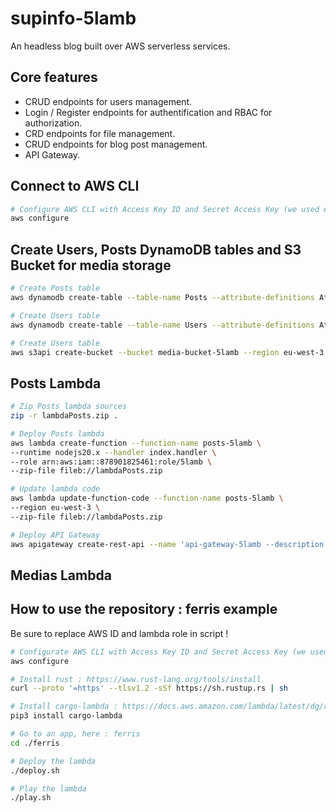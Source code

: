 # supinfo-5lamb

An headless blog built over AWS serverless services.

## Core features

- CRUD endpoints for users management.
- Login / Register endpoints for authentification and RBAC for authorization.
- CRD endpoints for file management.
- CRUD endpoints for blog post management.
- API Gateway.

## Connect to AWS CLI

```bash
# Configure AWS CLI with Access Key ID and Secret Access Key (we used eu-west-3 region as default)
aws configure
```

## Create Users, Posts DynamoDB tables and S3 Bucket for media storage

```bash
# Create Posts table
aws dynamodb create-table --table-name Posts --attribute-definitions AttributeName=id,AttributeType=S --key-schema AttributeName=id,KeyType=HASH --provisioned-throughput ReadCapacityUnits=5,WriteCapacityUnits=5
```

```bash
# Create Users table
aws dynamodb create-table --table-name Users --attribute-definitions AttributeName=id,AttributeType=S --key-schema AttributeName=id,KeyType=HASH --provisioned-throughput ReadCapacityUnits=5,WriteCapacityUnits=5
```

```bash
# Create Users table
aws s3api create-bucket --bucket media-bucket-5lamb --region eu-west-3 --create-bucket-configuration LocationConstraint=eu-west-3
```

## Posts Lambda

```bash
# Zip Posts lambda sources
zip -r lambdaPosts.zip .

# Deploy Posts lambda
aws lambda create-function --function-name posts-5lamb \
--runtime nodejs20.x --handler index.handler \
--role arn:aws:iam::878901825461:role/5lamb \
--zip-file fileb://lambdaPosts.zip

# Update lambda code
aws lambda update-function-code --function-name posts-5lamb \
--region eu-west-3 \
--zip-file fileb://lambdaPosts.zip
```

```bash
# Deploy API Gateway
aws apigateway create-rest-api --name 'api-gateway-5lamb --description 'REST API for headless blog' --region eu-west-3 --endpoint-configuration '{ "types": ["REGIONAL"] }'
```

## Medias Lambda

## How to use the repository : ferris example

Be sure to replace AWS ID and lambda role in script !

```bash
# Configurate AWS CLI with Access Key ID and Secret Access Key (we used eu-west-3 region as default)
aws configure

# Install rust : https://www.rust-lang.org/tools/install
curl --proto '=https' --tlsv1.2 -sSf https://sh.rustup.rs | sh

# Install cargo-lambda : https://docs.aws.amazon.com/lambda/latest/dg/rust-package.html
pip3 install cargo-lambda

# Go to an app, here : ferris
cd ./ferris

# Deploy the lambda
./deploy.sh

# Play the lambda
./play.sh
```
